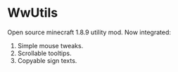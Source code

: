 # WwUtils
Open source minecraft 1.8.9 utility mod.
Now integrated:
  1. Simple mouse tweaks.
  2. Scrollable tooltips.
  3. Copyable sign texts.
